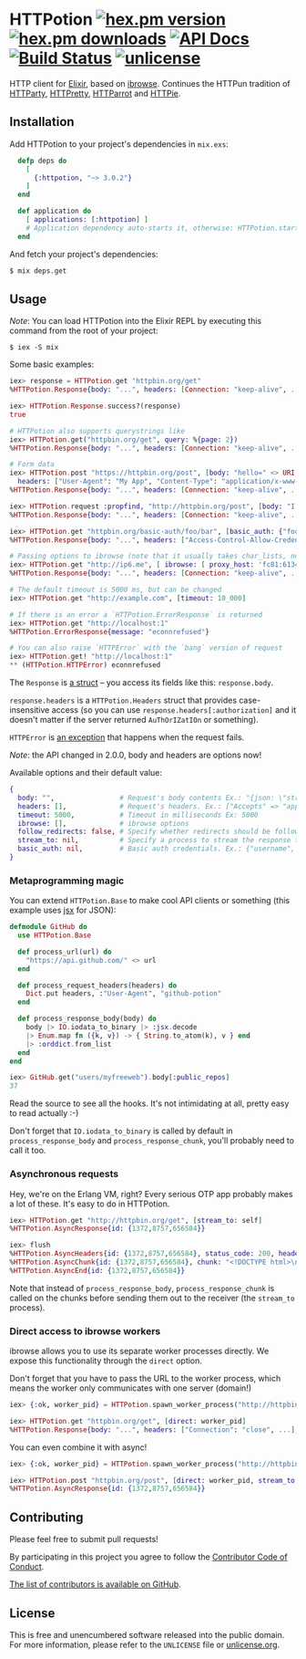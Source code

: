 # HTTPotion [![hex.pm version](https://img.shields.io/hexpm/v/httpotion.svg?style=flat)](https://hex.pm/packages/httpotion) [![hex.pm downloads](https://img.shields.io/hexpm/dt/httpotion.svg?style=flat)](https://hex.pm/packages/httpotion) [![API Docs](https://img.shields.io/badge/api-docs-yellow.svg?style=flat)](https://hexdocs.pm/httpotion/) [![Build Status](https://img.shields.io/travis/myfreeweb/httpotion.svg?style=flat)](https://travis-ci.org/myfreeweb/httpotion) [![unlicense](https://img.shields.io/badge/un-license-green.svg?style=flat)](http://unlicense.org)

HTTP client for [Elixir], based on [ibrowse].
Continues the HTTPun tradition of [HTTParty], [HTTPretty], [HTTParrot] and [HTTPie].

## Installation

Add HTTPotion to your project's dependencies in `mix.exs`:

```elixir
  defp deps do
    [
      {:httpotion, "~> 3.0.2"}
    ]
  end

  def application do
    [ applications: [:httpotion] ]
    # Application dependency auto-starts it, otherwise: HTTPotion.start
  end
```

And fetch your project's dependencies:

```bash
$ mix deps.get
```

## Usage

*Note*: You can load HTTPotion into the Elixir REPL by executing this command from the root of your project:

```
$ iex -S mix
```

Some basic examples:

```elixir
iex> response = HTTPotion.get "httpbin.org/get"
%HTTPotion.Response{body: "...", headers: [Connection: "keep-alive", ...], status_code: 200}

iex> HTTPotion.Response.success?(response)
true

# HTTPotion also supports querystrings like
iex> HTTPotion.get("httpbin.org/get", query: %{page: 2})
%HTTPotion.Response{body: "...", headers: [Connection: "keep-alive", ...], status_code: 200}

# Form data
iex> HTTPotion.post "https://httpbin.org/post", [body: "hello=" <> URI.encode_www_form("w o r l d !!"),
  headers: ["User-Agent": "My App", "Content-Type": "application/x-www-form-urlencoded"]]
%HTTPotion.Response{body: "...", headers: [Connection: "keep-alive", ...], status_code: 200}

iex> HTTPotion.request :propfind, "http://httpbin.org/post", [body: "I have no idea what I'm doing"]
%HTTPotion.Response{body: "...", headers: [Connection: "keep-alive", ...], status_code: 405}

iex> HTTPotion.get "httpbin.org/basic-auth/foo/bar", [basic_auth: {"foo", "bar"}]
%HTTPotion.Response{body: "...", headers: ["Access-Control-Allow-Credentials": "true", ...], status_code: 200}

# Passing options to ibrowse (note that it usually takes char_lists, not elixir strings)
iex> HTTPotion.get "http://ip6.me", [ ibrowse: [ proxy_host: 'fc81:6134:ba6c:8458:c99f:6c01:6472:8f1e', proxy_port: 8118 ] ]
%HTTPotion.Response{body: "...", headers: [Connection: "keep-alive", ...], status_code: 200}

# The default timeout is 5000 ms, but can be changed
iex> HTTPotion.get "http://example.com", [timeout: 10_000]

# If there is an error a `HTTPotion.ErrorResponse` is returned
iex> HTTPotion.get "http://localhost:1"
%HTTPotion.ErrorResponse{message: "econnrefused"}

# You can also raise `HTTPError` with the `bang` version of request
iex> HTTPotion.get! "http://localhost:1"
** (HTTPotion.HTTPError) econnrefused
```

The `Response` is [a struct](http://elixir-lang.org/getting-started/structs.html) – you access its fields like this: `response.body`.

`response.headers` is a `HTTPotion.Headers` struct that provides case-insensitive access (so you can use `response.headers[:authorization]` and it doesn't matter if the server returned `AuThOrIZatIOn` or something).

`HTTPError` is [an exception](http://elixir-lang.org/getting-started/try-catch-and-rescue.html) that happens when the request fails.

*Note*: the API changed in 2.0.0, body and headers are options now!

Available options and their default value:

```elixir
{
  body: "",                # Request's body contents Ex.: "{json: \"string\"}"
  headers: [],             # Request's headers. Ex.: ["Accepts" => "application/json"]
  timeout: 5000,           # Timeout in milliseconds Ex: 5000
  ibrowse: [],             # ibrowse options
  follow_redirects: false, # Specify whether redirects should be followed
  stream_to: nil,          # Specify a process to stream the response to when performing async requests
  basic_auth: nil,         # Basic auth credentials. Ex.: {"username", "password"}
}

```

### Metaprogramming magic

You can extend `HTTPotion.Base` to make cool API clients or something (this example uses [jsx] for JSON):

```elixir
defmodule GitHub do
  use HTTPotion.Base

  def process_url(url) do
    "https://api.github.com/" <> url
  end

  def process_request_headers(headers) do
    Dict.put headers, :"User-Agent", "github-potion"
  end

  def process_response_body(body) do
    body |> IO.iodata_to_binary |> :jsx.decode
    |> Enum.map fn ({k, v}) -> { String.to_atom(k), v } end
    |> :orddict.from_list
  end
end
```

```elixir
iex> GitHub.get("users/myfreeweb").body[:public_repos]
37
```

Read the source to see all the hooks.
It's not intimidating at all, pretty easy to read actually :-)

Don't forget that `IO.iodata_to_binary` is called by default in `process_response_body` and `process_response_chunk`, you'll probably need to call it too.

### Asynchronous requests

Hey, we're on the Erlang VM, right?
Every serious OTP app probably makes a lot of these.
It's easy to do in HTTPotion.

```elixir
iex> HTTPotion.get "http://httpbin.org/get", [stream_to: self]
%HTTPotion.AsyncResponse{id: {1372,8757,656584}}

iex> flush
%HTTPotion.AsyncHeaders{id: {1372,8757,656584}, status_code: 200, headers: ["Transfer-Encoding": "chunked", ...]}
%HTTPotion.AsyncChunk{id: {1372,8757,656584}, chunk: "<!DOCTYPE html>\n..."}
%HTTPotion.AsyncEnd{id: {1372,8757,656584}}
```

Note that instead of `process_response_body`, `process_response_chunk` is called on the chunks before sending them out to the receiver (the `stream_to` process).

### Direct access to ibrowse workers

ibrowse allows you to use its separate worker processes directly.
We expose this functionality through the `direct` option.

Don't forget that you have to pass the URL to the worker process, which means the worker only communicates with one server (domain!)

```elixir
iex> {:ok, worker_pid} = HTTPotion.spawn_worker_process("http://httpbin.org")

iex> HTTPotion.get "httpbin.org/get", [direct: worker_pid]
%HTTPotion.Response{body: "...", headers: ["Connection": "close", ...], status_code: 200}
```

You can even combine it with async!

```elixir
iex> {:ok, worker_pid} = HTTPotion.spawn_worker_process("http://httpbin.org")

iex> HTTPotion.post "httpbin.org/post", [direct: worker_pid, stream_to: self, headers: ["User-Agent": "hello it's me"]]
%HTTPotion.AsyncResponse{id: {1372,8757,656584}}
```

[Elixir]: http://elixir-lang.org
[ibrowse]: https://github.com/cmullaparthi/ibrowse
[HTTParty]: https://github.com/jnunemaker/httparty
[HTTPretty]: https://github.com/gabrielfalcao/HTTPretty
[HTTParrot]: https://github.com/edgurgel/httparrot
[HTTPie]: https://github.com/jkbr/httpie
[jsx]: https://github.com/talentdeficit/jsx

## Contributing

Please feel free to submit pull requests!

By participating in this project you agree to follow the [Contributor Code of Conduct](http://contributor-covenant.org/version/1/1/0/).

[The list of contributors is available on GitHub](https://github.com/myfreeweb/httpotion/graphs/contributors).

## License

This is free and unencumbered software released into the public domain.  
For more information, please refer to the `UNLICENSE` file or [unlicense.org](http://unlicense.org).
